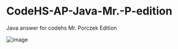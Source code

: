 # CodeHS-AP-Java-Mr.-P-edition
Java answer for codehs Mr. Porczek Edition

![image](https://github.com/user-attachments/assets/a2494f3b-262a-4251-a3b1-3b3e60d6c1d6)

